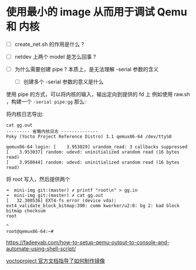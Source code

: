 # 使用最小的 image 从而用于调试 Qemu 和 内核

- [ ] create_net.sh 的作用是什么 ?
- [ ] netdev 上两个 model 是怎么回事 ?

- [ ] 为什么需要创建 pipe ? 本质上，是无法理解 -serial 参数的含义
  - [ ] 创建多个 -serial 参数的意义是什么

使用 pipe 的方式，可以将内核的输入，输出定向到提供的 fd 上
例如使用 raw.sh ，构建一个 `-serial pipe:gg` 那么:

将内核日志导出:
```
cat gg.out
--------- 省略内核日志 --------------
Poky (Yocto Project Reference Distro) 3.1 qemux86-64 /dev/ttyS0

qemux86-64 login: [    3.953029] urandom_read: 3 callbacks suppressed
[    3.953037] random: udevd: uninitialized urandom read (16 bytes read)
[    3.958044] random: udevd: uninitialized urandom read (16 bytes read)
```

将 root 写入，然后提供两个
```
➜  mini-img git:(master) ✗ printf "root\n" > gg.in
➜  mini-img git:(master) ✗ cat gg.out
[   32.300536] EXT4-fs error (device vda): ext4_validate_block_bitmap:390: comm kworker/u2:0: bg 2: bad block bitmap checksum
root
                                                                                                                                                                       ^
root@qemux86-64:~#
```

https://fadeevab.com/how-to-setup-qemu-output-to-console-and-automate-using-shell-script/

[yoctoproject 官方文档指导了如何制作镜像](https://docs.yoctoproject.org/index.html)
